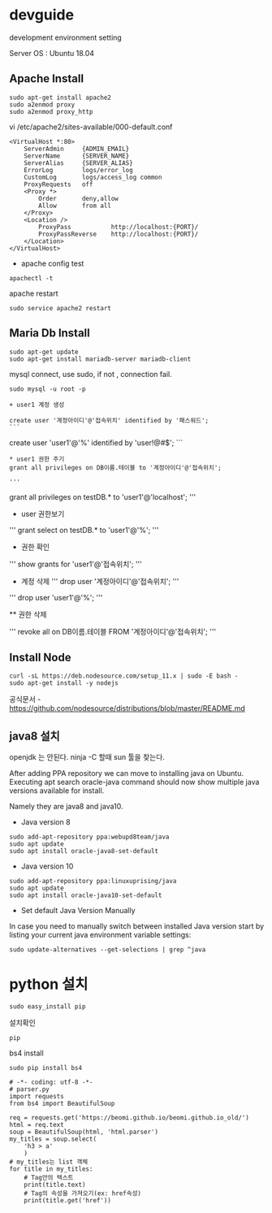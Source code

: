 # devguide
development environment setting

Server OS : Ubuntu 18.04
## Apache Install 

```
sudo apt-get install apache2
sudo a2enmod proxy
sudo a2enmod proxy_http
```

vi /etc/apache2/sites-available/000-default.conf
```
<VirtualHost *:80>
    ServerAdmin     {ADMIN_EMAIL}
    ServerName      {SERVER_NAME}
    ServerAlias     {SERVER_ALIAS}
    ErrorLog        logs/error_log
    CustomLog       logs/access_log common
    ProxyRequests   off
    <Proxy *>
        Order       deny,allow
        Allow       from all
    </Proxy>
    <Location />
        ProxyPass           http://localhost:{PORT}/
        ProxyPassReverse    http://localhost:{PORT}/
    </Location>
</VirtualHost>
```
* apache config test
```
apachectl -t
```

apache restart
```
sudo service apache2 restart
```
## Maria Db Install

```
sudo apt-get update
sudo apt-get install mariadb-server mariadb-client
```

mysql connect, use sudo, if not , connection fail.

```
sudo mysql -u root -p
```

    + user1 계정 생성

    create user '계정아이디'@'접속위치' identified by '패스워드';
    ```
create user 'user1'@'%' identified by 'user!@#$';
    ```

    * user1 권한 주기
    grant all privileges on DB이름.테이블 to '계정아이디'@'접속위치';

    '''
grant all privileges on testDB.* to 'user1'@'localhost';
'''

* user 권한보기

'''
grant select on testDB.* to 'user1'@'%';
'''

* 권한 확인

'''
show grants for 'user1'@'접속위치';
'''

* 계정 삭제
'''
drop user '계정아이디'@'접속위치';
'''

'''
drop user 'user1'@'%';
'''

** 권한 삭제

'''
revoke all on DB이름.테이블 FROM '계정아이디'@'접속위치';
'''

## Install Node

```
curl -sL https://deb.nodesource.com/setup_11.x | sudo -E bash -
sudo apt-get install -y nodejs
```



공식문서 - https://github.com/nodesource/distributions/blob/master/README.md

## java8 설치

openjdk 는 안된다. ninja -C 할때 sun 툴을 찾는다. 

After adding PPA repository we can move to installing java on Ubuntu. Executing apt search oracle-java command should now show multiple java versions available for install. 

Namely they are java8 and java10.


* Java version 8
```
sudo add-apt-repository ppa:webupd8team/java
sudo apt update
sudo apt install oracle-java8-set-default
```

* Java version 10
```
sudo add-apt-repository ppa:linuxuprising/java
sudo apt update
sudo apt install oracle-java10-set-default
```


* Set default Java Version Manually

In case you need to manually switch between installed Java version start by listing your current java environment variable settings:

```
sudo update-alternatives --get-selections | grep ^java
```


# python 설치
```
sudo easy_install pip
```

설치확인
```
pip
```

bs4 install
```
sudo pip install bs4
```

```
# -*- coding: utf-8 -*- 
# parser.py
import requests
from bs4 import BeautifulSoup

req = requests.get('https://beomi.github.io/beomi.github.io_old/')
html = req.text
soup = BeautifulSoup(html, 'html.parser')
my_titles = soup.select(
    'h3 > a'
    )
# my_titles는 list 객체
for title in my_titles:
    # Tag안의 텍스트
    print(title.text)
    # Tag의 속성을 가져오기(ex: href속성)
    print(title.get('href'))
```

